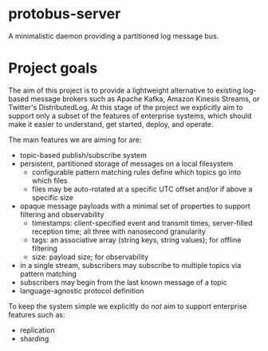 # protobus-server

A minimalistic daemon providing a partitioned log message bus.

# Project goals

The aim of this project is to provide a lightweight alternative to existing log-based message brokers such as Apache Kafka, Amazon Kinesis Streams, or Twitter's DistributedLog. At this stage of the project we explicitly aim to support only a subset of the features of enterprise systems, which should make it easier to understand, get started, deploy, and operate.

The main features we are aiming for are:

- topic-based publish/subscribe system
- persistent, partitioned storage of messages on a local filesystem
  - configurable pattern matching rules define which topics go into which files
  - files may be auto-rotated at a specific UTC offset and/or if above a specific size
- opaque message payloads with a minimal set of properties to support filtering and observability
  - timestamps: client-specified event and transmit times, server-filled reception time; all three with nanosecond granularity
  - tags: an associative array (string keys, string values); for offline filtering
  - size: payload size; for observability
- in a single stream, subscribers may subscribe to multiple topics via pattern matching
- subscribers may begin from the last known message of a topic
- language-agnostic protocol definition

To keep the system simple we explicitly do *not* aim to support enterprise features such as:

- replication
- sharding
